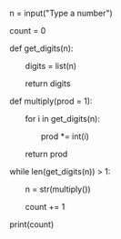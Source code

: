 n = input("Type a number")

count = 0


def get_digits(n):

&nbsp;&nbsp;&nbsp;&nbsp;&nbsp;&nbsp; digits = list(n)

&nbsp;&nbsp;&nbsp;&nbsp;&nbsp;&nbsp; return digits



def multiply(prod = 1):

&nbsp;&nbsp;&nbsp;&nbsp;&nbsp;&nbsp; for i in get_digits(n):

&nbsp;&nbsp;&nbsp;&nbsp;&nbsp;&nbsp; &nbsp;&nbsp;&nbsp;&nbsp;&nbsp;&nbsp; prod *= int(i)

&nbsp;&nbsp;&nbsp;&nbsp;&nbsp;&nbsp; return prod



while len(get_digits(n)) > 1:

&nbsp;&nbsp;&nbsp;&nbsp;&nbsp;&nbsp; n = str(multiply())

&nbsp;&nbsp;&nbsp;&nbsp;&nbsp;&nbsp; count += 1


print(count)
